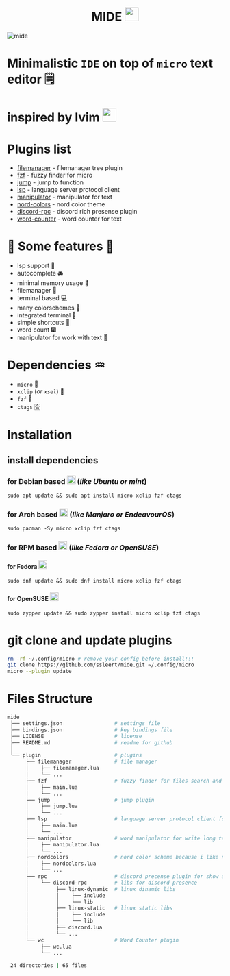 <h1 align="center">
  MIDE <img src="https://cdn.discordapp.com/attachments/957700034462384178/972603562771226674/micro-logo-mark.png?raw=true" width="32px">
</h1>

![mide](https://media.discordapp.net/attachments/955362477137362954/971503433196634163/2022-05-04_23-07.png?raw=true)

# Minimalistic `IDE` on top of `micro` text editor 🗒️

# inspired by lvim <img src="https://media.discordapp.net/attachments/955362477137362954/969692269991047178/82431193.png?raw=true" width="32px">

# Plugins list
- [filemanager](https://github.com/NicolaiSoeborg/filemanager-plugin) - filemanager tree plugin
- [fzf](https://github.com/micro-editor/updated-plugins/tree/master/fzf) - fuzzy finder for micro
- [jump](https://github.com/terokarvinen/micro-jump) - jump to function
- [lsp](https://github.com/AndCake/micro-plugin-lsp) - language server protocol client
- [manipulator](https://github.com/NicolaiSoeborg/manipulator-plugin) - manipulator for text
- [nord-colors](https://github.com/KiranWells/micro-nord-tc-colors) - nord color theme
- [discord-rpc](https://github.com/LevitatingBusinessMan/micro-discord) - discord rich presense plugin
- [word-counter](https://github.com/adamnpeace/micro-wc-plugin) - word counter for text

# 🦾 Some features 💪
- lsp support 🔄
- autocomplete 🚘
- minimal memory usage 💽
- filemanager 📁
- terminal based 💻
- many colorschemes 🌈
- integrated terminal 🧭
- simple shortcuts 🤬
- word count 🎆
- manipulator for work with text 🤖

# Dependencies ♒
- `micro` 🥇
- `xclip` (*or `xsel`*) 🥈
- `fzf` 🥉
- `ctags` 🈴

# Installation
## install dependencies
### for Debian based <img src="https://upload.wikimedia.org/wikipedia/commons/thumb/6/66/Openlogo-debianV2.svg/1200px-Openlogo-debianV2.svg.png?raw=true" width="20px"> (*like Ubuntu or mint*)

```fish
sudo apt update && sudo apt install micro xclip fzf ctags
```

### for Arch based <img src="https://wiki.installgentoo.com/images/f/f9/Arch-linux-logo.png?raw=true" width="20px"> (*like Manjaro or EndeavourOS*)

```fish
sudo pacman -Sy micro xclip fzf ctags
```

### for RPM based <img src="https://avatars.githubusercontent.com/u/33972111?s=280&v=4?raw=true" width="20px"> (*like Fedora or OpenSUSE*)

#### for Fedora <img src="https://upload.wikimedia.org/wikipedia/commons/thumb/3/3f/Fedora_logo.svg/1024px-Fedora_logo.svg.png?raw=true" width="20px">

```fish
sudo dnf update && sudo dnf install micro xclip fzf ctags
```

#### for OpenSUSE <img src="https://en.opensuse.org/images/4/44/Button-filled-colour.png?raw=true" width="20px">

```fish
sudo zypper update && sudo zypper install micro xclip fzf ctags
```


# git clone and update plugins
```bash
rm -rf ~/.config/micro # remove your config before install!!!
git clone https://github.com/ssleert/mide.git ~/.config/micro
micro --plugin update
```

# Files Structure

```sh
mide
 ├── settings.json                 # settings file
 ├── bindings.json                 # key bindings file
 ├── LICENSE                       # license
 ├── README.md                     # readme for github
 │
 └── plugin                        # plugins
      ├── filemanager              # file manager
      │    ├── filemanager.lua
      │    └── ...
      ├── fzf                      # fuzzy finder for files search and open
      │    ├── main.lua
      │    └── ...
      ├── jump                     # jump plugin
      │    ├── jump.lua
      │    └── ...
      ├── lsp                      # language server protocol client for lsp features
      │    ├── main.lua
      │    └── ...
      ├── manipulator              # word manipulator for write long text without any issues
      │    ├── manipulator.lua
      │    └── ...
      ├── nordcolors               # nord color scheme because i like nord colors
      │    ├── nordcolors.lua
      │    └── ...
      ├── rpc                      # discord precense plugin for show activity in discord
      │    └── discord-rpc         # libs for discord presence
      │         ├── linux-dynamic  # linux dinamic libs
      │         │    ├── include			
      │         │    └── lib
      │         ├── linux-static   # linux static libs
      │         │    ├── include
      │         │    └── lib
      │         ├── discord.lua
      │         └── ...
      └── wc                       # Word Counter plugin
           ├── wc.lua
           └── ...
 
 24 directories | 65 files
```


